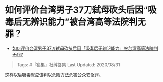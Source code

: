 # 如何评价台湾男子37刀弑母砍头后因“吸毒后无辨识能力”被台湾高等法院判无罪？

- [如何评价台湾男子37刀弑母砍头后因「吸毒后无辨识能力」被台湾高等法院判无罪?](https://www.zhihu.com/question/416241684/answer/1444220701)

>Tags: #「答集」社科答集
>Last Updated: 2020/08/31

这样以后吸毒就应该判以危险方法危害公众安全罪。